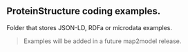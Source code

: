## ProteinStructure coding examples. 
Folder that stores JSON-LD, RDFa or microdata examples.
>Examples will be added in a future map2model release.
